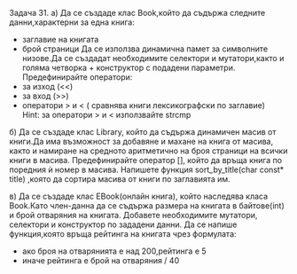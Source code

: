 Задача 31.
а) Да се създаде клас Book,който да съдържа следните данни,характерни за една книга:
- заглавие на книгата 
- брой страници
Да се използва динамична памет за символните низове.Да се създадат необходимите селектори и мутатори,както и голяма четворка + конструктор с подадени параметри.
Предефинирайте оператори:
- за изход (<<)
- за вход (>>)
- оператори > и < ( сравнява книги лексикографски по заглавие)	
Hint: за оператори > и < използвайте strcmp

б) Да се създаде клас Library, който да съдържа динамичен масив от книги.Да има възможност за добавяне и махане на книга от масива, както и намиране на средното аритметично на броя страници на всички книги в масива. Предефинирайте оператор [], който да връща книга по поредния ѝ номер в масива. Напишете функция sort_by_title(char const* title) ,която да сортира масива от книги по заглавията им.

в) Да се създаде клас EBook(онлайн книга), който наследява класа Book.Като член-данна да се съдържа размера на книгата в байтове(int) и брой отваряния на книгата. Добавете необходимите мутатори, селектори и конструктор по зададени данни. Да се напише функция,която връща рейтинга на книгата чрез формулата:
- ако броя на отварянията е над 200,рейтинга е 5
- иначе рейтинга е брой на отваряния / 40
